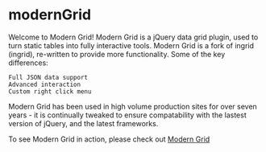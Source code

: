 modernGrid
======

 Welcome to Modern Grid! Modern Grid is a jQuery data grid plugin, used to turn static tables into fully interactive tools. Modern Grid is a fork of ingrid (ingrid), re-written to provide more functionality. Some of the key differences:

    Full JSON data support
    Advanced interaction
    Custom right click menu

Modern Grid has been used in high volume production sites for over seven years - it is continually tweaked to ensure compatability with the lastest version of jQuery, and the latest frameworks.

To see Modern Grid in action, please check out <a href="http://swardmedia.com/moderngrid" target="_blank">Modern Grid</a>
